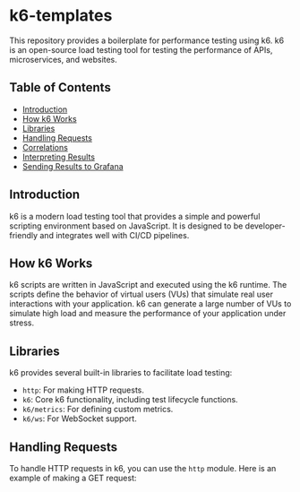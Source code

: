 # k6-templates

This repository provides a boilerplate for performance testing using k6. k6 is an open-source load testing tool for testing the performance of APIs, microservices, and websites.

## Table of Contents

- [Introduction](#introduction)
- [How k6 Works](#how-k6-works)
- [Libraries](#libraries)
- [Handling Requests](#handling-requests)
- [Correlations](#correlations)
- [Interpreting Results](#interpreting-results)
- [Sending Results to Grafana](#sending-results-to-grafana)

## Introduction

k6 is a modern load testing tool that provides a simple and powerful scripting environment based on JavaScript. It is designed to be developer-friendly and integrates well with CI/CD pipelines.

## How k6 Works

k6 scripts are written in JavaScript and executed using the k6 runtime. The scripts define the behavior of virtual users (VUs) that simulate real user interactions with your application. k6 can generate a large number of VUs to simulate high load and measure the performance of your application under stress.

## Libraries

k6 provides several built-in libraries to facilitate load testing:

- `http`: For making HTTP requests.
- `k6`: Core k6 functionality, including test lifecycle functions.
- `k6/metrics`: For defining custom metrics.
- `k6/ws`: For WebSocket support.

## Handling Requests

To handle HTTP requests in k6, you can use the `http` module. Here is an example of making a GET request:
